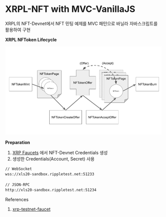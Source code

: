 # XRPL-NFT with MVC-VanillaJS

XRPL의 NFT-Devnet에서 NFT 민팅 예제를 MVC 패턴으로 바닐라 자바스크립트를 활용하여 구현

**XRPL NFToken Lifecycle**

![image](/images/nft-lifecycle.png)

**Preparation**

1. [XRP Faucets](https://xrpl.org/xrp-testnet-faucet.html) 에서 NFT-Devnet Credentials 생성
2. 생성한 Credentials(Account, Secret) 사용

```bash
// WebSocket
wss://xls20-sandbox.rippletest.net:51233

// JSON-RPC
http://xls20-sandbox.rippletest.net:51234
```

References

1. [xrp-testnet-faucet](https://xrpl.org/xrp-testnet-faucet.html)
